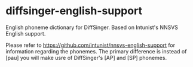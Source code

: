 # diffsinger-english-support
English phoneme dictionary for DiffSinger. Based on Intunist's NNSVS English support.

Please refer to https://github.com/intunist/nnsvs-english-support for information regarding the phonemes.
The primary difference is instead of [pau] you will make usre of DiffSinger's [AP] and [SP] phonemes.
